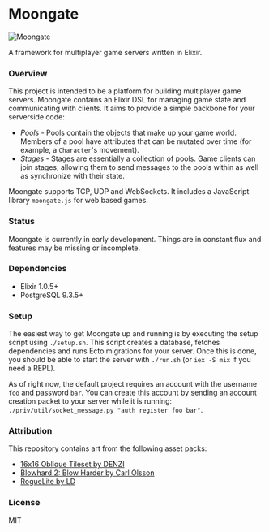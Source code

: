 # Moongate #

![Moongate](https://i.giphy.com/3o85xqvMA3Clzv4zw4.gif)

A framework for multiplayer game servers written in Elixir.

### Overview ###

This project is intended to be a platform for building multiplayer game servers. Moongate contains an Elixir DSL for managing game state and communicating with clients. It aims to provide a simple backbone for your serverside code:

- *Pools* - Pools contain the objects that make up your game world. Members of a pool have attributes that can be mutated over time (for example, a `Character`'s movement).
- *Stages* - Stages are essentially a collection of pools. Game clients can join stages, allowing them to send messages to the pools within as well as synchronize with their state.

Moongate supports TCP, UDP and WebSockets. It includes a JavaScript library `moongate.js` for web based games.

### Status ###

Moongate is currently in early development. Things are in constant flux and features may be missing or incomplete.

### Dependencies ###

* Elixir 1.0.5+
* PostgreSQL 9.3.5+

### Setup ###
The easiest way to get Moongate up and running is by executing the setup script using `./setup.sh`. This script creates a database, fetches dependencies and runs Ecto migrations for your server. Once this is done, you should be able to start the server with `./run.sh` (or `iex -S mix` if you need a REPL).

As of right now, the default project requires an account with the username `foo` and password `bar`. You can create this account by sending an account creation packet to your server while it is running: `./priv/util/socket_message.py "auth register foo bar"`.

### Attribution ###

This repository contains art from the following asset packs:

* [16x16 Oblique Tileset by DENZI](http://opengameart.org/content/denzis-16x16-oblique-tilesets)
* [Blowhard 2: Blow Harder by Carl Olsson](http://opengameart.org/content/blowhard-2-blow-harder)
* [RogueLite by LD](http://opengameart.org/content/roguelite)

### License ###

MIT
